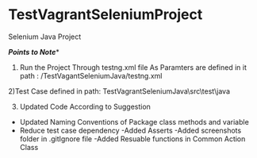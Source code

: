 # TestVagrantSeleniumProject
Selenium Java Project

 *************************************Points to Note**************************************

1) Run the Project Through testng.xml file As Paramters are defined in it
path : /TestVagantSeleniumJava/testng.xml

2)Test Case defined in
path: TestVagrantSeleniumJava\src\test\java

3) Updated Code According to Suggestion
- Updated Naming Conventions of Package class methods and variable
- Reduce test case dependency
-Added Asserts 
-Added screenshots folder in .gitIgnore file
-Added Resuable functions in Common Action Class
